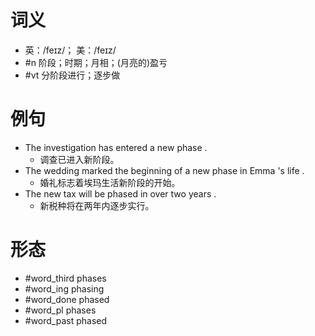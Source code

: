 # 词义
- 英：/feɪz/； 美：/feɪz/
- #n 阶段；时期；月相；(月亮的)盈亏
- #vt 分阶段进行；逐步做
# 例句
- The investigation has entered a new phase .
	- 调查已进入新阶段。
- The wedding marked the beginning of a new phase in Emma 's life .
	- 婚礼标志着埃玛生活新阶段的开始。
- The new tax will be phased in over two years .
	- 新税种将在两年内逐步实行。
# 形态
- #word_third phases
- #word_ing phasing
- #word_done phased
- #word_pl phases
- #word_past phased
